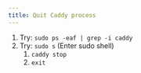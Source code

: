 ```yaml
---
title: Quit Caddy process
---
```


1. Try: `sudo ps -eaf | grep -i caddy`
2. Try: `sudo s` (Enter sudo shell)
   1. `caddy stop`
   2. `exit`